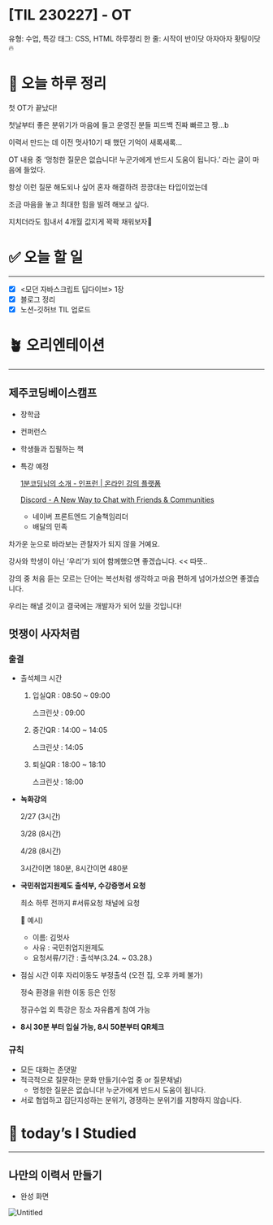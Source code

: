 # [TIL 230227] - OT

유형: 수업, 특강
태그: CSS, HTML
하루정리 한 줄: 시작이 반이닷 아자아자 홧팅이닷🔥

# 🌳 오늘 하루 정리


첫 OT가 끝났다!

첫날부터 좋은 분위기가 마음에 들고 운영진 분들 피드백 진짜 빠르고 짱…b

이력서 만드는 데 이전 멋사10기 때 했던 기억이 새록새록…

OT 내용 중 ‘멍청한 질문은 없습니다! 누군가에게 반드시 도움이 됩니다.’ 라는 글이 마음에 들었다.

항상 이런 질문 해도되나 싶어 혼자 해결하려 끙끙대는 타입이었는데

조금 마음을 놓고 최대한 힘을 빌려 해보고 싶다.

지치더라도 힘내서 4개월 값지게 꽉꽉 채워보자🌼

# ✅ 오늘 할 일

---

- [x]  <모던 자바스크립트 딥다이브> 1장
- [x]  블로그 정리
- [x]  노션-깃허브 TIL 업로드

# 🪴 오리엔테이션

---

## 제주코딩베이스캠프

- 장학금
- 컨퍼런스
- 학생들과 집필하는 책
- 특강 예정
    
    [1분코딩님의 소개 - 인프런 | 온라인 강의 플랫폼](https://www.inflearn.com/users/@studiomeal)
    
    [Discord - A New Way to Chat with Friends & Communities](https://discordapp.com/channels/1073462796920049685/1073462797645656110/1079560902505930783)
    
    - 네이버 프론트엔드 기술책임리더
    - 배달의 민족

차가운 눈으로 바라보는 관찰자가 되지 않을 거예요.

강사와 학생이 아닌 ‘우리’가 되어 함께했으면 좋겠습니다. << 따뜻..

강의 중 처음 듣는 모르는 단어는 복선처럼 생각하고 마음 편하게 넘어가셨으면 좋겠습니다.

우리는 해낼 것이고 결국에는 개발자가 되어 있을 것입니다!

## 멋쟁이 사자처럼

### 출결

- 출석체크 시간
    1. 입실QR : 08:50 ~ 09:00
        
        스크린샷 : 09:00
        
    2. 중간QR : 14:00 ~ 14:05
        
        스크린샷 : 14:05
        
    3. 퇴실QR : 18:00 ~ 18:10
        
        스크린샷 : 18:00
        
- **녹화강의**
    
    2/27 (3시간)
    
    3/28 (8시간)
    
    4/28 (8시간)
    
    3시간이면 180분, 8시간이면 480분
    
- **국민취업지원제도 출석부, 수강증명서 요청**
    
    최소 하루 전까지 #서류요청 채널에 요청
    
    <aside>
    🤎 예시)
    
    - 이름: 김멋사
    - 사유 : 국민취업지원제도
    - 요청서류/기간 : 출석부(3.24. ~ 03.28.)
    </aside>
    
- 점심 시간 이후 자리이동도 부정출석 (오전 집, 오후 카페 불가)
    
    정숙 환경을 위한 이동 등은 인정
    
    정규수업 외 특강은 장소 자유롭게 참여 가능
    
- **8시 30분 부터 입실 가능, 8시 50분부터 QR체크**

### 규칙

- 모든 대화는 존댓말
- 적극적으로 질문하는 문화 만들기(수업 중 or 질문채널)
    - 멍청한 질문은 없습니다! 누군가에게 반드시 도움이 됩니다.
- 서로 협업하고 집단지성하는 분위기, 경쟁하는 분위기를 지향하지 않습니다.

# 📑 today’s I Studied

---

## 나만의 이력서 만들기

- 완성 화면

![Untitled](%5BTIL%20230227%5D%20-%20OT%205d66c20acf1943778b0db6e75cdb304c/Untitled.png)

